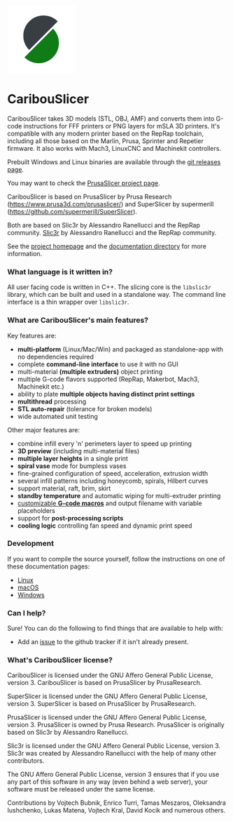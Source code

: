 
![CaribouSlicer logo](/resources/icons/CaribouSlicer.png?raw=true)

# CaribouSlicer

CaribouSlicer takes 3D models (STL, OBJ, AMF) and converts them into G-code
instructions for FFF printers or PNG layers for mSLA 3D printers. It's
compatible with any modern printer based on the RepRap toolchain, including all
those based on the Marlin, Prusa, Sprinter and Repetier firmware. It also works
with Mach3, LinuxCNC and Machinekit controllers.

Prebuilt Windows and Linux binaries are available through the [git releases page](https://github.com/caribou3d/CaribouSlicer/releases).

You may want to check the [PrusaSlicer project page](https://www.prusa3d.com/prusaslicer/).


CaribouSlicer is based on PrusaSlicer by Prusa Research
(https://www.prusa3d.com/prusaslicer/)
and SuperSlicer by supermerill (https://github.com/supermerill/SuperSlicer).

Both are based on Slic3r by Alessandro Ranellucci and the RepRap community.
[Slic3r](https://github.com/Slic3r/Slic3r) by Alessandro Ranellucci and the RepRap community.

See the [project homepage](https://www.prusa3d.com/slic3r-prusa-edition/) and
the [documentation directory](doc/) for more information.

### What language is it written in?

All user facing code is written in C++.
The slicing core is the `libslic3r` library, which can be built and used in a standalone way.
The command line interface is a thin wrapper over `libslic3r`.

### What are CaribouSlicer's main features?

Key features are:

* **multi-platform** (Linux/Mac/Win) and packaged as standalone-app with no dependencies required
* complete **command-line interface** to use it with no GUI
* multi-material **(multiple extruders)** object printing
* multiple G-code flavors supported (RepRap, Makerbot, Mach3, Machinekit etc.)
* ability to plate **multiple objects having distinct print settings**
* **multithread** processing
* **STL auto-repair** (tolerance for broken models)
* wide automated unit testing

Other major features are:

* combine infill every 'n' perimeters layer to speed up printing
* **3D preview** (including multi-material files)
* **multiple layer heights** in a single print
* **spiral vase** mode for bumpless vases
* fine-grained configuration of speed, acceleration, extrusion width
* several infill patterns including honeycomb, spirals, Hilbert curves
* support material, raft, brim, skirt
* **standby temperature** and automatic wiping for multi-extruder printing
* [customizable **G-code macros**](https://github.com/prusa3d/PrusaSlicer/wiki/Slic3r-Prusa-Edition-Macro-Language) and output filename with variable placeholders
* support for **post-processing scripts**
* **cooling logic** controlling fan speed and dynamic print speed

### Development

If you want to compile the source yourself, follow the instructions on one of
these documentation pages:
* [Linux](doc/How%20to%20build%20-%20Linux%20et%20al.md)
* [macOS](doc/How%20to%20build%20-%20macOS.md)
* [Windows](doc/How%20to%20build%20-%20Windows.md)

### Can I help?

Sure! You can do the following to find things that are available to help with:
* Add an [issue](https://github.com/caribou3d/CaribouSlicer/issues) to the github tracker if it isn't already present.


### What's CaribouSlicer license?

CaribouSlicer is licensed under the GNU Affero General Public License, version 3.
CaribouSlicer is based on PrusaSlicer by PrusaResearch.

SuperSlicer is licensed under the GNU Affero General Public License, version 3. SuperSlicer is based on PrusaSlicer by PrusaResearch.

PrusaSlicer is licensed under the GNU Affero General Public License, version 3. PrusaSlicer is owned by Prusa Research. PrusaSlicer is originally based on Slic3r by Alessandro Ranellucci.

Slic3r is licensed under the GNU Affero General Public License, version 3. Slic3r was created by Alessandro Ranellucci with the help of many other contributors.

The GNU Affero General Public License, version 3 ensures that if you use any part of this software in any way (even behind a web server), your software must be released under the same license.

Contributions by Vojtech Bubnik, Enrico Turri, Tamas Meszaros, Oleksandra Iushchenko, Lukas Matena, Vojtech Kral, David Kocik and numerous others.